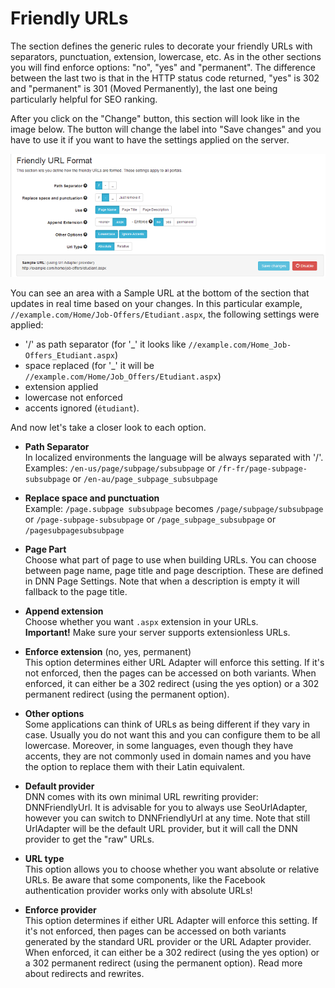 # Friendly URLs

The section defines the generic rules to decorate your friendly URLs with separators, punctuation, extension, lowercase, etc. As in the other sections you will find enforce options: "no", "yes" and "permanent". The difference between the last two is that in the HTTP status code returned, "yes" is 302 and "permanent" is 301 (Moved Permanently), the last one being particularly helpful for SEO ranking.

After you click on the "Change" button, this section will look like in the image below. The button will change the label into "Save changes" and you have to use it if you want to have the settings applied on the server.

![](friendly-urls.png)

You can see an area with a Sample URL at the bottom of the section that updates in real time based on your changes. In this particular example, `//example.com/Home/Job-Offers/Etudiant.aspx`, the following settings were applied: 
* '/' as path separator (for '_' it looks like `//example.com/Home_Job-Offers_Etudiant.aspx`)
* space replaced (for '_' it will be `//example.com/Home/Job_Offers/Etudiant.aspx`)
* extension applied
* lowercase not enforced
* accents ignored (`étudiant`).


And now let's take a closer look to each option.
* **Path Separator**
<br />In localized environments the language will be always separated with '/'. Examples: `/en-us/page/subpage/subsubpage` or `/fr-fr/page-subpage-subsubpage` or `/en-au/page_subpage_subsubpage`

* **Replace space and punctuation**
<br />Example: `/page.subpage subsubpage` becomes `/page/subpage/subsubpage` or `/page-subpage-subsubpage` or `/page_subpage_subsubpage` or `/pagesubpagesubsubpage`

* **Page Part**
<br />Choose what part of page to use when building URLs. You can choose between page name, page title and page description. These are defined in DNN Page Settings. Note that when a description is empty it will fallback to the page title.

* **Append extension**
<br />Choose whether you want `.aspx` extension in your URLs.
<br />**Important!** Make sure your server supports extensionless URLs. 

* **Enforce extension** (no, yes, permanent)
<br />This option determines either URL Adapter will enforce this setting. If it's not enforced, then the pages can be accessed on both variants. When enforced, it can either be a 302 redirect (using the yes option) or a 302 permanent redirect (using the permanent option).

* **Other options**
<br />Some applications can think of URLs as being different if they vary in case. Usually you do not want this and you can configure them to be all lowercase. Moreover, in some languages, even though they have accents, they are not commonly used in domain names and you have the option to replace them with their Latin equivalent.

* **Default provider**
<br />DNN comes with its own minimal URL rewriting provider: DNNFriendlyUrl. It is advisable for you to always use SeoUrlAdapter, however you can switch to DNNFriendlyUrl at any time. Note that still UrlAdapter will be the default URL provider, but it will call the DNN provider to get the "raw" URLs.

* **URL type**
<br />This option allows you to choose whether you want absolute or relative URLs. Be aware that some components, like the Facebook authentication provider works only with absolute URLs!

* **Enforce provider**
<br />This option determines if either URL Adapter will enforce this setting. If it's not enforced, then pages can be accessed on both variants generated by the standard URL provider or the URL Adapter provider. When enforced, it can either be a 302 redirect (using the yes option) or a 302 permanent redirect (using the permanent option). Read more about redirects and rewrites.